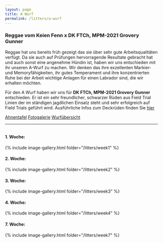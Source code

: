 ```yaml
---
layout: page
title: A Wurf
permalink: /litters/a-wurf
---
```

<h3>Reggae vom Keien Fenn x DK FTCh, MPM-2021 Grovery Gunner</h3>
Reggae hat uns bereits früh gezeigt das sie über sehr gute Arbeitsqualitäten verfügt. Da sie auch auf Prüfungen hervorragende Resultate gebracht hat und auch sonst eine angenehme Hündin ist, haben wir uns entschieden mit ihr unseren A-Wurf zu machen. Wir denken das ihre exzellenten Markier- und Memoryfähigkeiten, ihr gutes Temperament und ihre konzentrierten Ruhe bei der Arbeit wichtige Anlagen für einen Labrador sind, die wir erhalten möchten.

Für den A Wurf haben wir uns für <strong>DK FTCh, MPM-2021 Grovery Gunner</strong> entschieden. Er ist ein sehr freundlicher, schwarzer Rüden aus Field Trial Linien der im ständigen jagdlichen Einsatz steht und sehr erfolgreich auf Field Trials geführt wird. Ausführliche Infos zum Deckrüden finden Sie <a href="/litters/a-wurf-ruede.html">hier</a>

<a href="https://www.k9data.com/pedigree.asp?ID=1292050" target="_blank">Ahnentafel</a>
<a href="#gallery" >Fotogalerie</a>
<a href="/litters/a-progeny">Wurfübersicht</a>

<!-- div style="width: 100%; float: left;">
  <div style="float:left; margin-right: 10px;">
    <p><strong><a href="/dogs/reggae.html"> Reggae vom Keien Fenn</a></strong></p>
    <a href="/dogs/reggae.html"><img style="float:left;" src="/assets/litters/reggae-sitzt2.jpeg" width="250"></a>   
  </div>   
  <div style="float:left; margin-left: 10px;">
    <p><strong><a href="/litters/a-wurf-ruede">DK FTCh, MPM 2021 Grovery Gunner</a></strong></p>
    <a href="/litters/a-wurf-ruede"><img src="/assets/stud-gallery/gunner/gunner-bei-frost.jpeg" width="250" style="float:left;"></a>    
  </div> 
</div -->

<hr>

<div style="float: left;" id="gallery">
      <h4 id="week1">1. Woche:</h4>
    <div style="float: left; margin-right:10px;">{% include image-gallery.html folder="/litters/week1" %}</div>   
</div>
<div style="float: left;" id="gallery">
      <h4 id="week2">2. Woche:</h4>
    <div style="float: left; margin-right:10px;">{% include image-gallery.html folder="/litters/week2" %}</div>   
</div>
<div style="float: left;" id="gallery">
      <h4 id="week3">3. Woche:</h4>
    <div style="float: left; margin-right:10px;">{% include image-gallery.html folder="/litters/week3" %}</div>   
</div>
<div style="float: left;" id="gallery">
      <h4 id="week3">4. Woche:</h4>
    <div style="float: left; margin-right:10px;">{% include image-gallery.html folder="/litters/week4" %}</div>   
</div>
<div style="float: left;" id="gallery">
      <h4 id="week3">7. Woche:</h4>
    <div style="float: left; margin-right:10px;">{% include image-gallery.html folder="/litters/week7" %}</div>   
</div>

